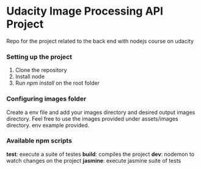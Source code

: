 # Udacity Image Processing API Project
Repo for the project related to the back end with nodejs course on udacity

### Setting up the project

1. Clone the repository
2. Install node
3. Run *npm install* on the root folder

### Configuring images folder

Create a env file and add your images directory and desired output images directory. Feel free to use the images provided under assets/images directory. env example provided.

### Available npm scripts
**test**: execute a suite of testes
**build**: compiles the project
**dev**: nodemon to watch changes on the project
**jasmine**: execute jasmine suite of tests

